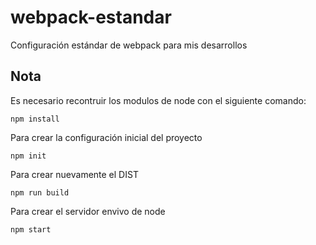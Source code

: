 # webpack-estandar
Configuración estándar de webpack para mis desarrollos

## Nota
Es necesario recontruir los modulos de node con el siguiente comando:

```
npm install
```

Para crear la configuración inicial del proyecto

```
npm init
```

Para crear nuevamente el DIST

```
npm run build
```

Para crear el servidor envivo de node

```
npm start
```
